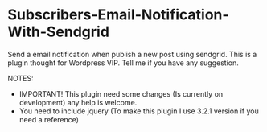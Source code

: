 # Subscribers-Email-Notification-With-Sendgrid
Send a email notification when publish a new post using sendgrid. This is a plugin thought for Wordpress VIP.  Tell me if you have any suggestion.

NOTES:
* IMPORTANT! This plugin need some changes (Is currently on development) any help is welcome.
* You need to include jquery (To make this plugin I use 3.2.1 version if you need a reference)
